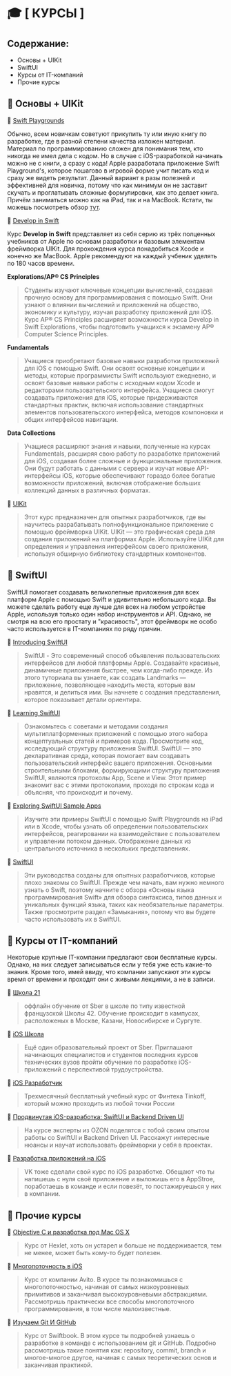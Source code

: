 # 🎓 [ КУРСЫ ]

## Содержание:
- Основы + UIKit
- SwiftUI
- Курсы от IT-компаний
- Прочие курсы

## 📙 **Основы + UIKit**

📖 [Swift Playgrounds](https://developer.apple.com/swift-playgrounds/)

Обычно, всем новичкам советуют прикупить ту или иную книгу по разработке, где в разной степени качества изложен материал. Материал по программированию  сложен для понимания тем, кто никогда не имел дела с кодом. Но в случае с iOS-разработкой начинать можно не с книги, а сразу с кода! Apple разработала приложение Swift Playground's, которое пошагово в игровой форме учит писать код и сразу же видеть результат. Данный вариант в разы полезней и эффективней для новичка, потому что как минимум он не заставит скучать и проглатывать сложные формулировки, как это делает книга. Причём заниматься можно как на iPad, так и на MacBook. Кстати, ты можешь посмотреть обзор [тут](https://www.youtube.com/watch?v=KdNoCnMLpTY).

📖 [Develop in Swift](https://developer.apple.com/learn/curriculum/)

Курс **Develop in Swift** представляет из себя серию из трёх полценных учебников от Apple по основам разработки и базовым элементам фреймворка UIKit. Для прохождения курса понадобиться Xcode и конечно же MacBook. Apple рекомендуют на каждый учбеник уделять по 180 часов времени.

**Explorations/AP® CS Principles** 
> Студенты изучают ключевые концепции вычислений, создавая прочную основу для программирования с помощью Swift. Они узнают о влиянии вычислений и приложений на общество, экономику и культуру, изучая разработку приложений для iOS. Курс AP® CS Principles расширяет возможности курса Develop in Swift Explorations, чтобы подготовить учащихся к экзамену AP® Computer Science Principles.


**Fundamentals** 
> Учащиеся приобретают базовые навыки разработки приложений для iOS с помощью Swift. Они освоят основные концепции и методы, которые программисты Swift используют ежедневно, и освоят базовые навыки работы с исходным кодом Xcode и редакторами пользовательского интерфейса. Учащиеся смогут создавать приложения для iOS, которые придерживаются стандартных практик, включая использование стандартных элементов пользовательского интерфейса, методов компоновки и общих интерфейсов навигации.


**Data Collections**
> Учащиеся расширяют знания и навыки, полученные на курсах Fundamentals, расширяя свою работу по разработке приложений для iOS, создавая более сложные и функциональные приложения. Они будут работать с данными с сервера и изучат новые API-интерфейсы iOS, которые обеспечивают гораздо более богатые возможности приложений, включая отображение больших коллекций данных в различных форматах.

📖 [UIKit](https://developer.apple.com/tutorials/app-dev-training/getting-started-with-today)

> Этот курс предназначен для опытных разработчиков, где вы научитесь разрабатывать полнофункциональное приложение с помощью фреймворка UIKit. UIKit — это графическая среда для создания приложений на платформах Apple. Используйте UIKit для определения и управления интерфейсом своего приложения, используя обширную библиотеку стандартных компонентов.


## 📘 **SwiftUI**



SwiftUI помогает создавать великолепные приложения для всех платформ Apple с помощью Swift и удивительно небольшого кода. Вы можете сделать работу еще лучше для всех на любом устройстве Apple, используя только один набор инструментов и API. Однако, не смотря на всю его простату и "красивость", этот фреймворк не особо часто используется в IT-компаниях по ряду причин.

📖 [Introducing SwiftUI](https://developer.apple.com/tutorials/SwiftUI)

> SwiftUI - Это современный способ объявления пользовательских интерфейсов для любой платформы Apple. Создавайте красивые, динамичные приложения быстрее, чем когда-либо прежде. Из этого туториала вы узнаете, как создать Landmarks — приложение, позволяющее находить места, которые вам нравятся, и делиться ими. Вы начнете с создания представления, которое показывает детали ориентира.

📖 [Learning SwiftUI](https://developer.apple.com/tutorials/swiftui-concepts)

> Ознакомьтесь с советами и методами создания мультиплатформенных приложений с помощью этого набора концептуальных статей и примеров кода. Просмотрите код, исследующий структуру приложения SwiftUI. SwiftUI — это декларативная среда, которая помогает вам создавать пользовательский интерфейс вашего приложения. Основными строительными блоками, формирующими структуру приложения SwiftUI, являются протоколы App, Scene и View. Этот пример знакомит вас с этими протоколами, проходя по строкам кода и объясняя, что происходит и почему.

📖 [Exploring SwiftUI Sample Apps](https://developer.apple.com/tutorials/swiftui-concepts)

> Изучите эти примеры SwiftUI с помощью Swift Playgrounds на iPad или в Xcode, чтобы узнать об определении пользовательских интерфейсов, реагировании на взаимодействие с пользователем и управлении потоком данных. Отображение данных из центрального источника в нескольких представлениях.

📖 [SwiftUI](https://developer.apple.com/tutorials/app-dev-training/getting-started-with-scrumdinger)

> Эти руководства созданы для опытных разработчиков, которые плохо знакомы со SwiftUI. Прежде чем начать, вам нужно немного узнать о Swift, поэтому начните с обзора «Основы языка программирования Swift» для обзора синтаксиса, типов данных и уникальных функций языка, таких как необязательные параметры. Также просмотрите раздел «Замыкания», потому что вы будете часто использовать их в SwiftUI.


## 📗 **Курсы от IT-компаний**
Некоторые крупные IT-компании предлагают свои бесплатные курсы. Однако, на них следует записываться если у тебя уже есть какие-то знания. 
Кроме того, имей ввиду, что компании запускают эти курсы время от времени и проходят они с живыми лекциями, а не в записи.

📖 [Школа 21](https://21-school.ru")
> оффлайн обучение от Sber в школе по типу известной французской Школы 42. Обучение происходит в кампусах, расположеных в Москве, Казани, Новосибирске и Сургуте.

📖 [iOS Школа](https://sbergraduate.ru/ios-school/)
> Ещё один образовательный проект от Sber. Приглашают начинающих специалистов и студентов последних курсов технических вузов пройти обучение по разработке iOS-приложений с перспективой трудоустройства.

📖 [iOS Разработчик](https://fintech.tinkoff.ru/study/fintech/ios/)
> Трехмесячный бесплатный учебный курс от Финтеха Tinkoff, который можно проходить из любой точки России

📖 [Продвинутая iOS-разработка: SwiftUI и Backend Driven UI](https://route256.ozon.ru/ios)
> На курсе эксперты из OZON поделятся с тобой своим опытом работы со SwiftUI и Backend Driven UI. Расскажут интересные нюансы и научат использовать фреймворки у себя в проектах.

📖 [Разработка приложений на iOS](https://education.vk.company/curriculum/program/discipline/1238/)
> VK тоже сделали свой курс по iOS разработке. Обещают что ты напишешь с нуля своё приложение и выложишь его в AppStroe, поработаешь в команде и если повезёт, то постажируешься у них в компании.

## 📕 **Прочие курсы**

📖 [Objective C и разработка под Mac OS X](https://ru.hexlet.io/courses/objective_c)

> Курс от Hexlet, хоть он устарел и больше не поддерживается, тем не менее, может быть кому-то будет полезен.

📖 [Многопоточность в iOS](https://stepik.org/course/3278/promo?search=1311369686)
> Курс от компании Avito. В курсе ты познакомишься с многопоточностью, начиная от самых низкоуровневых примитивов и заканчивая высокоуровневыми абстракциями. Рассмотришь практически все способы многопоточного программирования, в том числе малоизвестные.

📖 [Изучаем Git И GitHub](https://swiftbook.ru/contents/git-and-github/)
> Курс от Swiftbook. В этом курсе ты подробней узнаешь о разработке в команде с использованием git и GitHub. Подробно рассмотришь такие понятия как: repository, commit, branch и многое-многое другое, начиная с самых теоретических основ и заканчивая практикой.

